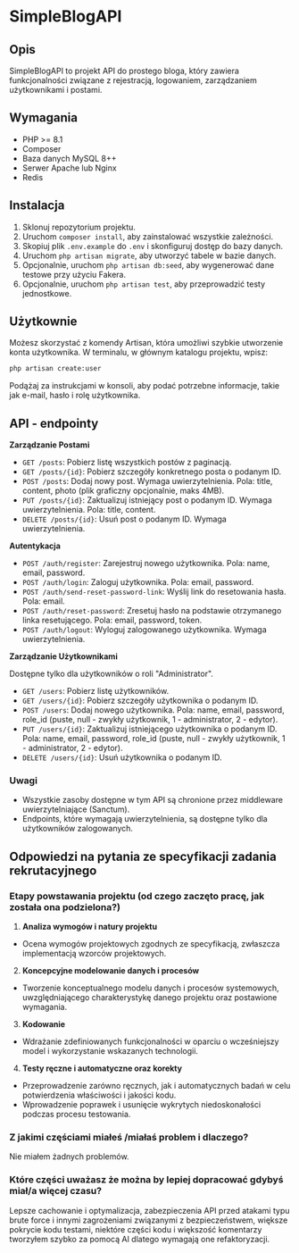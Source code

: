 # SimpleBlogAPI

## Opis

SimpleBlogAPI to projekt API do prostego bloga, który zawiera funkcjonalności związane z rejestracją, logowaniem, zarządzaniem użytkownikami i postami.


## Wymagania

- PHP >= 8.1
- Composer
- Baza danych MySQL 8++
- Serwer Apache lub Nginx
- Redis

## Instalacja

1. Sklonuj repozytorium projektu.
2. Uruchom `composer install`, aby zainstalować wszystkie zależności.
3. Skopiuj plik `.env.example` do `.env` i skonfiguruj dostęp do bazy danych.
4. Uruchom `php artisan migrate`, aby utworzyć tabele w bazie danych.
5. Opcjonalnie, uruchom `php artisan db:seed`, aby wygenerować dane testowe przy użyciu Fakera.
6. Opcjonalnie, uruchom `php artisan test`, aby przeprowadzić testy jednostkowe.

## Użytkownie

Możesz skorzystać z komendy Artisan, która umożliwi szybkie utworzenie konta użytkownika. W terminalu, w głównym katalogu projektu, wpisz:

```bash
php artisan create:user
```

Podążaj za instrukcjami w konsoli, aby podać potrzebne informacje, takie jak e-mail, hasło i rolę użytkownika.

## API - endpointy

**Zarządzanie Postami**

- `GET /posts`: Pobierz listę wszystkich postów z paginacją.
- `GET /posts/{id}`: Pobierz szczegóły konkretnego posta o podanym ID.
- `POST /posts`: Dodaj nowy post. Wymaga uwierzytelnienia. Pola: title, content, photo (plik graficzny opcjonalnie, maks 4MB).
- `PUT /posts/{id}`: Zaktualizuj istniejący post o podanym ID. Wymaga uwierzytelnienia. Pola: title, content.
- `DELETE /posts/{id}`: Usuń post o podanym ID. Wymaga uwierzytelnienia.

**Autentykacja**

- `POST /auth/register`: Zarejestruj nowego użytkownika. Pola: name, email, password.
- `POST /auth/login`: Zaloguj użytkownika. Pola: email, password.
- `POST /auth/send-reset-password-link`: Wyślij link do resetowania hasła. Pola: email.
- `POST /auth/reset-password`: Zresetuj hasło na podstawie otrzymanego linka resetującego. Pola: email, password, token.
- `POST /auth/logout`: Wyloguj zalogowanego użytkownika. Wymaga uwierzytelnienia.

**Zarządzanie Użytkownikami**

Dostępne tylko dla użytkowników o roli "Administrator".

- `GET /users`: Pobierz listę użytkowników.
- `GET /users/{id}`: Pobierz szczegóły użytkownika o podanym ID.
- `POST /users`: Dodaj nowego użytkownika. Pola: name, email, password, role_id (puste, null - zwykły użytkownik, 1 - administrator, 2 - edytor).
- `PUT /users/{id}`: Zaktualizuj istniejącego użytkownika o podanym ID. Pola: name, email, password, role_id (puste, null - zwykły użytkownik, 1 - administrator, 2 - edytor).
- `DELETE /users/{id}`: Usuń użytkownika o podanym ID.

### Uwagi
- Wszystkie zasoby dostępne w tym API są chronione przez middleware uwierzytelniające (Sanctum).
- Endpoints, które wymagają uwierzytelnienia, są dostępne tylko dla użytkowników zalogowanych.


## Odpowiedzi na pytania ze specyfikacji zadania rekrutacyjnego

### Etapy powstawania projektu (od czego zaczęto pracę, jak została ona podzielona?)
1) **Analiza wymogów i natury projektu**
- Ocena wymogów projektowych zgodnych ze specyfikacją, zwłaszcza implementacją wzorców projektowych.

2) **Koncepcyjne modelowanie danych i procesów**
- Tworzenie konceptualnego modelu danych i procesów systemowych, uwzględniającego charakterystykę danego projektu oraz postawione wymagania.

3) **Kodowanie**
- Wdrażanie zdefiniowanych funkcjonalności w oparciu o wcześniejszy model i wykorzystanie wskazanych technologii.

4) **Testy ręczne i automatyczne oraz korekty**
- Przeprowadzenie zarówno ręcznych, jak i automatycznych badań w celu potwierdzenia właściwości i jakości kodu.
- Wprowadzenie poprawek i usunięcie wykrytych niedoskonałości podczas procesu testowania.

### Z jakimi częściami miałeś /miałaś problem i dlaczego?

Nie miałem żadnych problemów.

### Które części uważasz że można by lepiej dopracować gdybyś miał/a więcej czasu?

Lepsze cachowanie i optymalizacja, zabezpieczenia API przed atakami typu brute force i innymi zagrożeniami związanymi z bezpieczeństwem, większe pokrycie kodu testami,
niektóre części kodu i większość komentarzy tworzyłem szybko za pomocą AI dlatego wymagają one refaktoryzacji.


